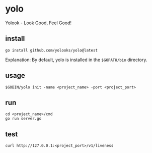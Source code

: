 # yolo

Yolook - Look Good, Feel Good!

## install

```
go install github.com/yolooks/yolo@latest
```
Explanation: By default, yolo is installed in the `$GOPATH/bin` directory.

## usage

```
$GOBIN/yolo init -name <project_name> -port <project_port>
```

## run

```
cd <project_name>/cmd
go run server.go
```

## test

```
curl http://127.0.0.1:<project_port>/v1/liveness
```
